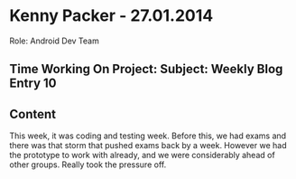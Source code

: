 Kenny Packer - 27.01.2014
===============
Role: Android Dev Team

Time Working On Project: 
Subject: Weekly Blog Entry 10
---------------

Content
---------------
This week, it was coding and testing week. Before this, we had exams and there was that storm that pushed exams back by a week. However we had the prototype to work with already, and we were considerably ahead of other groups. Really took the pressure off.